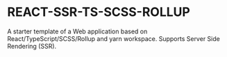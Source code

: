 # REACT-SSR-TS-SCSS-ROLLUP

A starter template of a Web application based on React/TypeScript/SCSS/Rollup and yarn workspace. Supports Server Side Rendering (SSR).